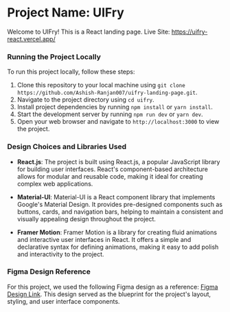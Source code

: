 # Project Name: UIFry

Welcome to UIFry! This is a React landing page.
Live Site: https://uifry-react.vercel.app/

### Running the Project Locally

To run this project locally, follow these steps:

1. Clone this repository to your local machine using `git clone https://github.com/Ashish-Ranjan007/uifry-landing-page.git`.
2. Navigate to the project directory using `cd uifry`.
3. Install project dependencies by running `npm install` or `yarn install`.
4. Start the development server by running `npm run dev` or `yarn dev`.
5. Open your web browser and navigate to `http://localhost:3000` to view the project.

### Design Choices and Libraries Used

-   **React.js**: The project is built using React.js, a popular JavaScript library for building user interfaces. React's component-based architecture allows for modular and reusable code, making it ideal for creating complex web applications.

-   **Material-UI**: Material-UI is a React component library that implements Google's Material Design. It provides pre-designed components such as buttons, cards, and navigation bars, helping to maintain a consistent and visually appealing design throughout the project.

-   **Framer Motion**: Framer Motion is a library for creating fluid animations and interactive user interfaces in React. It offers a simple and declarative syntax for defining animations, making it easy to add polish and interactivity to the project.

### Figma Design Reference

For this project, we used the following Figma design as a reference: [Figma Design Link](<https://www.figma.com/design/u1pg0iEMu8YxsC5KXuKTs0/App-Landing-Page-Finance-Bank-Money-(Community)?node-id=101-79&t=Dsg8GZ9bNmJf4MS1-0>). This design served as the blueprint for the project's layout, styling, and user interface components.
